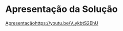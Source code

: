 # Apresentação da Solução

[Apresentação](https://youtu.be/V_ykbtS2EhU)https://youtu.be/V_ykbtS2EhU

